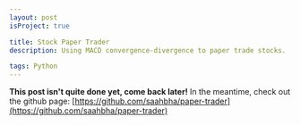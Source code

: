 ```yaml
---
layout: post
isProject: true

title: Stock Paper Trader
description: Using MACD convergence-divergence to paper trade stocks.

tags: Python
---
```


**This post isn't quite done yet, come back later!**
In the meantime, check out the github page: [https://github.com/saahbha/paper-trader](https://github.com/saahbha/paper-trader)
